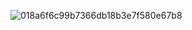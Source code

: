 
![018a6f6c99b7366db18b3e7f580e67b8](https://github.com/user-attachments/assets/07275d2c-c0d3-42e7-8cef-6e527affe054)

<!--
**xyz987164/xyz987164** is a ✨ _special_ ✨ repository because its `README.md` (this file) appears on your GitHub profile.

Here are some ideas to get you started:

- 🔭 I’m currently working on ...
- 🌱 I’m currently learning ...
- 👯 I’m looking to collaborate on ...
- 🤔 I’m looking for help with ...
- 💬 Ask me about ...
- 📫 How to reach me: ...
- 😄 Pronouns: ...
- ⚡ Fun fact: ...
-->
